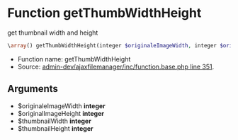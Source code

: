 Function getThumbWidthHeight
===========================

get thumbnail width and height



```php
\array() getThumbWidthHeight(integer $originaleImageWidth, integer $originalImageHeight, integer $thumbnailWidth, integer $thumbnailHeight)
```

* Function name: getThumbWidthHeight
* Source: [admin-dev/ajaxfilemanager/inc/function.base.php line 351](https://github.com/PrestaShop/PrestaShop/blob/1.5.0.3/admin-dev/ajaxfilemanager/inc/function.base.php#L351).

Arguments
---------

* $originaleImageWidth **integer**
* $originalImageHeight **integer**
* $thumbnailWidth **integer**
* $thumbnailHeight **integer**

